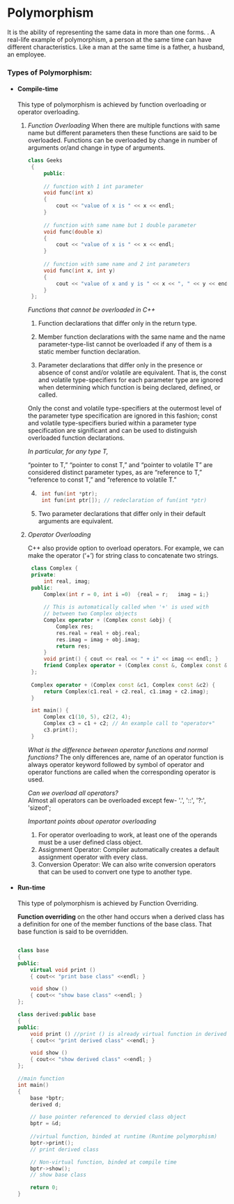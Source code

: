 # Polymorphism

It is the ability of representing the same data in more than one forms. . A real-life example of polymorphism, a person at the same time can have different characteristics. Like a man at the same time is a father, a husband, an employee.


### Types of Polymorphism:
- #### **Compile-time**
    This type of polymorphism is achieved by function overloading or operator overloading.

    1. *Function Overloading*
       When there are multiple functions with same name but different parameters then these functions are said to be overloaded. Functions can be overloaded by change in number of arguments or/and change in type of arguments.

       ```cpp
       class Geeks
        {
            public:
            
            // function with 1 int parameter
            void func(int x)
            {
                cout << "value of x is " << x << endl;
            }
            
            // function with same name but 1 double parameter
            void func(double x)
            {
                cout << "value of x is " << x << endl;
            }
            
            // function with same name and 2 int parameters
            void func(int x, int y)
            {
                cout << "value of x and y is " << x << ", " << y << endl;
            }
        };
       ``` 

        *Functions that cannot be overloaded in C++*

        1. Function declarations that differ only in the return type.
        
        2. Member function declarations with the same name and the name parameter-type-list cannot be overloaded if any of them is a static member function declaration.

        3. Parameter declarations that differ only in the presence or absence of const and/or volatile are equivalent. That is, the const and volatile type-specifiers for each parameter type are ignored when determining which function is being declared, defined, or called.

        Only the const and volatile type-specifiers at the outermost level of the parameter type specification are ignored in this fashion; const and volatile type-specifiers buried within a parameter type specification are significant and can be used to distinguish overloaded function declarations. 
        
        *In particular, for any type T,*
        
        “pointer to T,” “pointer to const T,” and “pointer to volatile T” are considered distinct parameter types, as are “reference to T,” “reference to const T,” and “reference to volatile T.” 


        4. ```cpp
            int fun(int *ptr);
            int fun(int ptr[]); // redeclaration of fun(int *ptr)
           ```
        
        5. Two parameter declarations that differ only in their default arguments are equivalent.



    2. *Operator Overloading*
       
       C++ also provide option to overload operators. For example, we can make the operator (‘+’) for string class to concatenate two strings.

       ```cpp
        class Complex {
        private:
            int real, imag;
        public:
            Complex(int r = 0, int i =0)  {real = r;   imag = i;}
            
            // This is automatically called when '+' is used with
            // between two Complex objects
            Complex operator + (Complex const &obj) {
                Complex res;
                res.real = real + obj.real;
                res.imag = imag + obj.imag;
                return res;
            }
            void print() { cout << real << " + i" << imag << endl; }
            friend Complex operator + (Complex const &, Complex const &);
        };
        
        Complex operator + (Complex const &c1, Complex const &c2) {
            return Complex(c1.real + c2.real, c1.imag + c2.imag);
        }

        int main() {
            Complex c1(10, 5), c2(2, 4);
            Complex c3 = c1 + c2; // An example call to "operator+"
            c3.print();
        }
       ```

       *What is the difference between operator functions and normal functions?*
       The only differences are, name of an operator function is always operator keyword followed by symbol of operator and operator functions are called when the corresponding operator is used.


       *Can we overload all operators?*       
        Almost all operators can be overloaded except few- '.', '::', '?:', 'sizeof';

       *Important points about operator overloading*
       1)  For operator overloading to work, at least one of the operands must be a user defined class object.
       2)  Assignment Operator: Compiler automatically creates a default assignment operator with every class.
       3)  Conversion Operator: We can also write conversion operators that can be used to convert one type to another type. 


- #### **Run-time**
    This type of polymorphism is achieved by Function Overriding.

    **Function overriding** on the other hand occurs when a derived class has a definition for one of the member functions of the base class. That base function is said to be overridden.

    ```cpp

    class base
    {
    public:
        virtual void print ()
        { cout<< "print base class" <<endl; }
    
        void show ()
        { cout<< "show base class" <<endl; }
    };
    
    class derived:public base
    {
    public:
        void print () //print () is already virtual function in derived class, we could also declared as virtual void print () explicitly
        { cout<< "print derived class" <<endl; }
    
        void show ()
        { cout<< "show derived class" <<endl; }
    };
    
    //main function
    int main() 
    {
        base *bptr;
        derived d;

        // base pointer referenced to dervied class object
        bptr = &d;
        
        //virtual function, binded at runtime (Runtime polymorphism)
        bptr->print(); 
        // print derived class

        // Non-virtual function, binded at compile time
        bptr->show(); 
        // show base class

        return 0;
    } 

    ```
